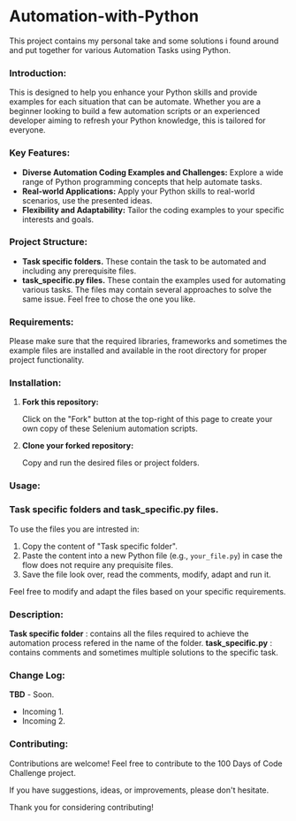 # Automation-with-Python

This project contains my personal take and some solutions i found around and put together for various Automation Tasks using Python.

### Introduction:

This is designed to help you enhance your Python skills and provide examples for each situation that can be automate. Whether you are a beginner looking to build a few automation scripts or an experienced developer aiming to refresh your Python knowledge, this is tailored for everyone.
### Key Features:

- **Diverse Automation Coding Examples and Challenges:** Explore a wide range of Python programming concepts that help automate tasks.
- **Real-world Applications:** Apply your Python skills to real-world scenarios, use the presented ideas.
- **Flexibility and Adaptability:** Tailor the coding examples to your specific interests and goals.

### Project Structure:

- **Task specific folders.** These contain the task to be automated and including any prerequisite files.
- **task_specific.py files.** These contain the examples used for automating various tasks. The files may contain several approaches to solve the same issue. Feel free to chose the one you like.

  
### Requirements:

Please make sure that the required libraries, frameworks and sometimes the example files are installed and available in the root directory for proper project functionality.

### Installation:

1. **Fork this repository:**
   
   Click on the "Fork" button at the top-right of this page to create your own copy of these Selenium automation scripts.

2. **Clone your forked repository:**

   Copy and run the desired files or project folders.

### Usage:

### Task specific folders and task_specific.py files.

To use the files you are intrested in:

1. Copy the content of "Task specific folder".
2. Paste the content into a new Python file (e.g., `your_file.py`) in case the flow does not require any prequisite files.
3. Save the file look over, read the comments, modify, adapt and run it.

Feel free to modify and adapt the files based on your specific requirements.


### Description:
**Task specific folder** : contains all the files required to achieve the automation process refered in the name of the folder.
**task_specific.py** : contains comments and sometimes multiple solutions to the specific task.

### Change Log:

**TBD**  - Soon.
- Incoming 1.
- Incoming 2.

  
### Contributing:

Contributions are welcome! Feel free to contribute to the 100 Days of Code Challenge project.

If you have suggestions, ideas, or improvements, please don't hesitate.

Thank you for considering contributing!
